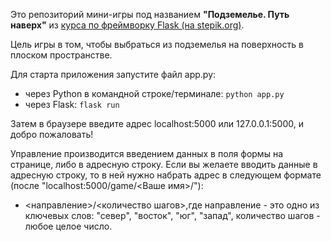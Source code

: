Это репозиторий мини-игры под названием **"Подземелье. Путь наверх"** из [курса по фреймворку Flask (на stepik.org)](https://stepik.org/lesson/536750/step/2?unit=529973).

Цель игры в том, чтобы выбраться из подземелья на поверхность в плоском пространстве.

Для старта приложения запустите файл app.py:
- через Python в командной строке/терминале: ```python app.py```
- через Flask: ```flask run```

Затем в браузере введите адрес localhost:5000 или 127.0.0.1:5000, и добро пожаловать!

Управление производится введением данных в поля формы на странице, либо в адресную строку. Если вы желаете вводить данные в адресную строку, то в ней нужно набрать адрес в следующем формате (после "localhost:5000/game/<Ваше имя>/"):
- <направление>/<количество шагов>,где
направление - это одно из ключевых слов: "север", "восток", "юг", "запад",
количество шагов - любое целое число.